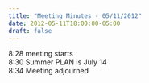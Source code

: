 ```yaml
---
title: "Meeting Minutes - 05/11/2012"
date: 2012-05-11T18:00:00-05:00
draft: false
---
```


8:28 meeting starts<br />
8:30 Summer PLAN is July 14<br />
8:34 Meeting adjourned